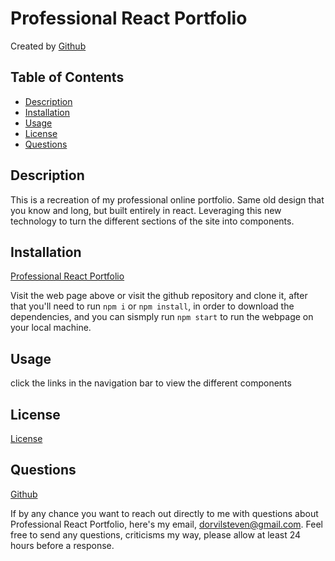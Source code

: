 # Professional React Portfolio

Created by [Github](https://www.github.com/dorvilsteven)

## Table of Contents

- [Description](#Description)
- [Installation](#Installation)
- [Usage](#Usage)
- [License](#License)
- [Questions](#Questions)

## Description

This is a recreation of my professional online portfolio. Same old design that you know and long, but built entirely in react. Leveraging this new technology to turn the different sections of the site into components.

## Installation

[Professional React Portfolio](https://dorvilsteven.github.io/react-portfolio/)

Visit the web page above or visit the github repository and clone it, after that you'll need to run `npm i` or `npm install`, in order to download the dependencies, and you can sismply run `npm start` to run the webpage on your local machine.

## Usage

click the links in the navigation bar to view the different components

## License

[License](https://opensource.org/licenses/MIT)

## Questions

[Github](https://www.github.com/dorvilsteven)

If by any chance you want to reach out directly to me with questions about Professional React Portfolio, here's my email, dorvilsteven@gmail.com. Feel free to send any questions, criticisms my way, please allow at least 24 hours before a response.
